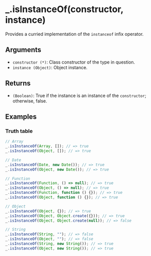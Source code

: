 # _.isInstanceOf(constructor, instance)

Provides a curried implementation of the `instanceof` infix operator.

## Arguments

* `constructor (*)`: Class constructor of the type in question.
* `instance (Object)`: Object instance.

## Returns

* `(Boolean)`: True if the instance is an instance of the `constructor`; otherwise, false.

## Examples

### Truth table

```javascript
// Array
_.isInstanceOf(Array, []); // => true
_.isInstanceOf(Object, []); // => true

// Date
_.isInstanceOf(Date, new Date()); // => true
_.isInstanceOf(Object, new Date()); // => true

// Function
_.isInstanceOf(Function, () => null); // => true
_.isInstanceOf(Object, () => null); // => true
_.isInstanceOf(Function, function () {}); // => true
_.isInstanceOf(Object, function () {}); // => true

// Object
_.isInstanceOf(Object, {}); // => true
_.isInstanceOf(Object, Object.create({})); // => true
_.isInstanceOf(Object, Object.create(null)); // => false

// String
_.isInstanceOf(String, ""); // => false
_.isInstanceOf(Object, ""); // => false
_.isInstanceOf(String, new String()); // => true
_.isInstanceOf(Object, new String()); // => true
```
